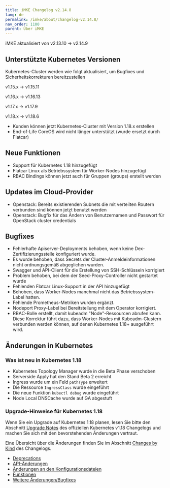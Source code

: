 ```yaml
---
title: iMKE Changelog v2.14.8
lang: de
permalink: /imke/about/changelog-v2.14.8/
nav_order: 1100
parent: Über iMKE
---
```


iMKE aktualisiert von v2.13.10 → v2.14.9

## Unterstützte Kubernetes Versionen

Kubernetes-Cluster werden wie folgt aktualisiert, um Bugfixes und Sicherheitskorrekturen bereitzustellen

v1.15.x -> v1.15.11

v1.16.x -> v1.16.13

v1.17.x -> v1.17.9

v1.18.x -> v1.18.6

- Kunden können jetzt Kubernetes-Cluster mit Version 1.18.x erstellen
- End-of-Life CoreOS wird nicht länger unterstützt (wurde ersetzt durch Flatcar)

## Neue Funktionen

- Support für Kubernetes 1.18 hinzugefügt
- Flatcar Linux als Betriebssystem für Worker-Nodes hinzugefügt
- RBAC Bindings können jetzt auch für Gruppen (groups) erstellt werden

## Updates im Cloud-Provider

- Openstack: Bereits existierenden Subnets die mit verteilten Routern verbunden sind können jetzt benutzt werden
- Openstack: Bugfix für das Ändern von Benutzernamen und Passwort für OpenStack cluster credentials

## Bugfixes

- Fehlerhafte Apiserver-Deployments behoben, wenn keine Dex-Zertifizierungsstelle konfiguriert wurde.
- Es wurde behoben, dass Secrets der Cluster-Anmeldeinformationen nicht ordnungsgemäß abgeglichen wurden.
- Swagger und API-Client für die Erstellung von SSH-Schlüsseln korrigiert
- Problem behoben, bei dem der Seed-Proxy-Controller nicht gestartet wurde
- Fehlenden Flatcar Linux-Support in der API hinzugefügt
- Behoben, dass Worker-Nodes manchmal nicht das Betriebssystem-Label hatten.
- Fehlende Prometheus-Metriken wurden ergänzt.
- Nodeport Proxy-Label bei Bereitstellung mit dem Operator korrigiert.
- RBAC-Rolle erstellt, damit kubeadm "Node"-Ressourcen abrufen kann. Diese Korrektur führt dazu, dass Worker-Nodes mit Kubeadm-Clustern verbunden werden können, auf denen Kubernetes 1.18+ ausgeführt wird.

## Änderungen in Kubernetes

### Was ist neu in Kubernetes 1.18

- Kubernetes Topology Manager wurde in die Beta Phase verschoben 
- Serverside Apply hat den Stand Beta 2 erreicht
- Ingress wurde um ein Feld `pathType` erweitert
- Die Ressource `IngressClass` wurde eingeführt
- Die neue Funktion `kubectl debug` wurde eingeführt
- Node Local DNSCache wurde auf GA abgestuft

### Upgrade-Hinweise für Kubernetes 1.18

Wenn Sie ein Upgrade auf Kubernetes 1.18 planen, lesen Sie bitte den Abschnitt [Upgrade Notes](https://v1-18.docs.kubernetes.io/docs/setup/release/notes/#urgent-upgrade-notes) des offiziellen Kubernetes v1.18 Changelogs und machen Sie sich mit den bevorstehenden Änderungen vertraut.

Eine Übersicht über die Änderungen finden Sie im Abschnitt [Changes by Kind](https://v1-18.docs.kubernetes.io/docs/setup/release/notes/#changes-by-kind) des Changelogs.

* [Deprecations](https://v1-18.docs.kubernetes.io/docs/setup/release/notes/#deprecation)
* [API-Änderungen](https://v1-18.docs.kubernetes.io/docs/setup/release/notes/#api-change)
* [Änderungen an den Konfigurationsdateien](https://v1-18.docs.kubernetes.io/docs/setup/release/notes/#configuration-file-changes)
* [Funktionen](https://v1-18.docs.kubernetes.io/docs/setup/release/notes/#feature)
* [Weitere Änderungen/Bugfixes](https://v1-18.docs.kubernetes.io/docs/setup/release/notes/#other-bug-cleanup-or-flake)
